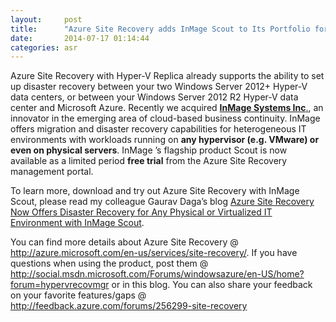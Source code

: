 ```yaml
---
layout:     post
title:      "Azure Site Recovery adds InMage Scout to Its Portfolio for Any Virtual and Physical Workload Disaster Recovery"
date:       2014-07-17 01:14:44
categories: asr
---
```

Azure Site Recovery with Hyper-V Replica already supports the ability to set up disaster recovery between your two Windows Server 2012+ Hyper-V data centers, or between your Windows Server 2012 R2 Hyper-V data center and Microsoft Azure. Recently we acquired [**InMage Systems Inc**.](http://blogs.microsoft.com/blog/2014/07/11/microsoft-acquires-inmage-better-business-continuity-with-azure/), an innovator in the emerging area of cloud-based business continuity. InMage offers migration and disaster recovery capabilities for heterogeneous IT environments with workloads running on **any hypervisor (e.g. VMware) or even on physical servers**. InMage ’s flagship product Scout is now available as a limited period **free trial** from the Azure Site Recovery management portal. 

To learn more, download and try out Azure Site Recovery with InMage Scout, please read my colleague Gaurav Daga’s blog [Azure Site Recovery Now Offers Disaster Recovery for Any Physical or Virtualized IT Environment with InMage Scout](http://azure.microsoft.com/blog/2014/07/16/azure-site-recovery-now-offers-disaster-recovery-for-any-physical-or-virtualized-it-environment-with-inmage-scout-2). 

You can find more details about Azure Site Recovery @ <http://azure.microsoft.com/en-us/services/site-recovery/>. If you have questions when using the product, post them @ <http://social.msdn.microsoft.com/Forums/windowsazure/en-US/home?forum=hypervrecovmgr> or in this blog. You can also share your feedback on your favorite features/gaps @ <http://feedback.azure.com/forums/256299-site-recovery>
